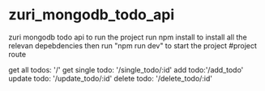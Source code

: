 # zuri_mongodb_todo_api
zuri mongodb todo api
to run the project run npm install to install all the relevan depebdencies
then run "npm run dev" to start the project
#project route

get all todos:  '/'
get single todo: '/single_todo/:id'
add todo:'/add_todo'
update todo: '/update_todo/:id'
delete todo: '/delete_todo/:id'
